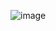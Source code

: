 ![image](https://user-images.githubusercontent.com/76823502/132914130-d9adfc50-a718-4e7f-ad4d-3e08f3eb3489.png)

